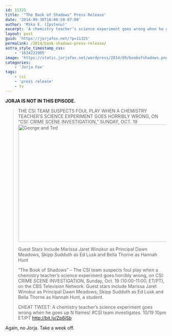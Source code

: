 ```yaml
---
id: 11325
title: '"The Book of Shadows" Press Release'
date: '2014-09-30T16:00:50-07:00'
author: 'Mika E. (Ipstenu)'
excerpt: 'A chemistry teacher’s science experiment goes wrong when he goes up in flames! '
layout: post
guid: 'https://jorjafox.net/?p=11325'
permalink: /2014/book-shadows-press-release/
astra_style_timestamp_css:
    - '1634221905'
image: 'https://static.jorjafox.net/wordpress/2014/09/bookofshadows.png'
categories:
    - 'Jorja Fox'
tags:
    - csi
    - 'press release'
    - tv
---
```


**JORJA IS NOT IN THIS EPISODE.**
<blockquote>THE CSI TEAM SUSPECTS FOUL PLAY WHEN A CHEMISTRY TEACHER’S SCIENCE EXPERIMENT GOES HORRIBLY WRONG, ON “CSI: CRIME SCENE INVESTIGATION,” SUNDAY, OCT. 19
<img class="aligncenter size-full wp-image-11326" src="//static.jorjafox.net/wordpress/2014/09/0564d4ec4885448fc55b26b11c1ae7432.png" alt="George and Ted" width="550" height="367" />

Guest Stars Include Marissa Jaret Winokur as Principal Dawn Meadows, Skipp Sudduth as Ed Lusk and Bella Thorne as Hannah Hunt

“The Book of Shadows” – The CSI team suspects foul play when a chemistry teacher’s science experiment goes horribly wrong, on CSI: CRIME SCENE INVESTIGATION, Sunday, Oct. 19 (10:00-11:00, ET/PT), on the CBS Television Network. Guest stars include Marissa Jaret Winokur as Principal Dawn Meadows, Skipp Sudduth as Ed Lusk and Bella Thorne as Hannah Hunt, a student.

CHEAT TWEET: A chemistry teacher’s science experiment goes wrong when he goes up N flames! #CSI team investigates. 10/19 10pm ET/PT http://bit.ly/Zp6jSb</blockquote>
Again, no Jorja. Take a week off.

